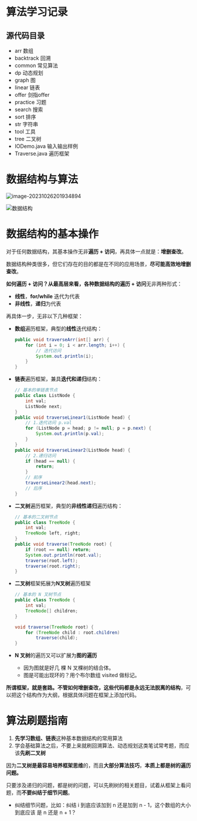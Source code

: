 # 算法学习记录

## 源代码目录

- arr 数组
- backtrack 回溯
- common 常见算法
- dp 动态规划
- graph 图
- linear 链表
- offer 剑指offer
- practice 习题
- search 搜索
- sort 排序
- str 字符串
- tool 工具
- tree 二叉树
- IODemo.java 输入输出样例
- Traverse.java 遍历框架



# 数据结构与算法

![image-20231026201934894](D:\workspace\git\Algorithmic-learning-record\assets\数据结构.png)

![数据结构](D:\workspace\git\Algorithmic-learning-record\assets\数据结构-1698322849155-2.png)



# 数据结构的基本操作

对于任何数据结构，其基本操作无非**遍历 + 访问**，再具体一点就是：**增删查改**。

数据结构种类很多，但它们存在的目的都是在不同的应用场景，**尽可能高效地增删查改**。

**如何遍历 + 访问？**从最高层来看，各种数据结构的**遍历 + 访问**无非两种形式：

- **线性**，**for/while** 迭代为代表
- **非线性**，**递归**为代表

再具体一步，无非以下几种框架：

- **数组**遍历框架，典型的**线性**迭代结构：

  ```java
  public void traverseArr(int[] arr) {
      for (int i = 0; i < arr.length; i++) {
          // 迭代访问
          System.out.println(i);
      }
  }
  ```

- **链表**遍历框架，兼具**迭代和递归**结构：

  ```java
  // 基本的单链表节点
  public class ListNode {
      int val;
      ListNode next;
  }
  public void traverseLinear1(ListNode head) {
      // 1.迭代访问 p.val
      for (ListNode p = head; p != null; p = p.next) {
          System.out.println(p.val);
      }
  }
  public void traverseLinear2(ListNode head) {
      // 2.递归访问
      if (head == null) {
          return;
      }
      // 前序
      traverseLinear2(head.next);
      // 后序
  }
  ```

- **二叉树**遍历框架，典型的**非线性递归**遍历结构：

  ```java
  // 基本的二叉树节点
  public class TreeNode {
      int val;
      TreeNode left, right;
  }
  public void traverse(TreeNode root) {
      if (root == null) return;
      System.out.println(root.val);
      traverse(root.left);
      traverse(root.right);
  }
  ```

- **二叉树**框架拓展为**N叉树**遍历框架

  ```java
  // 基本的 N 叉树节点
  public class TreeNode {
      int val;
      TreeNode[] children;
  }
  
  void traverse(TreeNode root) {
      for (TreeNode child : root.children)
          traverse(child);
  }
  ```

- **N 叉树**的遍历又可以扩展为**图的遍历**
  - 因为图就是好几 棵 N 叉棵树的结合体。
  - 图是可能出现环的？用个布尔数组 visited 做标记。



**所谓框架，就是套路。不管如何增删查改，这些代码都是永远无法脱离的结构**，可以把这个结构作为大纲，根据具体问题在框架上添加代码。



# 算法刷题指南

1. **先学习数组、链表**这种基本数据结构的常用算法
2. 学会基础算法之后，不要上来就刷回溯算法、动态规划这类笔试常考题，而应该**先刷二叉树**

因为**二叉树是最容易培养框架思维**的，而且**大部分算法技巧**，**本质上都是树的遍历问题。**

只要涉及递归的问题，都是树的问题，可以先刷树的相关题目，试着从框架上看问题，而**不要纠结于细节问题**。

- 纠结细节问题，比如：纠结 i 到底应该加到 n 还是加到 n - 1，这个数组的大小到底应该 是 n 还是 n + 1？
